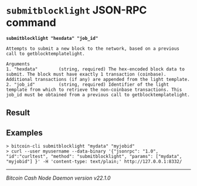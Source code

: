 `submitblocklight` JSON-RPC command
===================================

**`submitblocklight "hexdata" "job_id"`**

```
Attempts to submit a new block to the network, based on a previous call to getblocktemplatelight.

Arguments
1. "hexdata"        (string, required) The hex-encoded block data to submit. The block must have exactly 1 transaction (coinbase). Additional transactions (if any) are appended from the light template.
2. "job_id"         (string, required) Identifier of the light template from which to retrieve the non-coinbase transactions. This job_id must be obtained from a previous call to getblocktemplatelight.
```

Result
------

Examples
--------

```
> bitcoin-cli submitblocklight "mydata" "myjobid"
> curl --user myusername --data-binary '{"jsonrpc": "1.0", "id":"curltest", "method": "submitblocklight", "params": ["mydata", "myjobid"] }' -H 'content-type: text/plain;' http://127.0.0.1:8332/
```

***

*Bitcoin Cash Node Daemon version v22.1.0*
